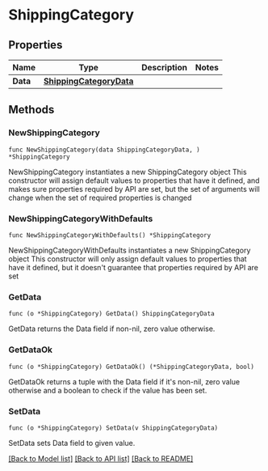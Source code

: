 # ShippingCategory

## Properties

Name | Type | Description | Notes
------------ | ------------- | ------------- | -------------
**Data** | [**ShippingCategoryData**](ShippingCategoryData.md) |  | 

## Methods

### NewShippingCategory

`func NewShippingCategory(data ShippingCategoryData, ) *ShippingCategory`

NewShippingCategory instantiates a new ShippingCategory object
This constructor will assign default values to properties that have it defined,
and makes sure properties required by API are set, but the set of arguments
will change when the set of required properties is changed

### NewShippingCategoryWithDefaults

`func NewShippingCategoryWithDefaults() *ShippingCategory`

NewShippingCategoryWithDefaults instantiates a new ShippingCategory object
This constructor will only assign default values to properties that have it defined,
but it doesn't guarantee that properties required by API are set

### GetData

`func (o *ShippingCategory) GetData() ShippingCategoryData`

GetData returns the Data field if non-nil, zero value otherwise.

### GetDataOk

`func (o *ShippingCategory) GetDataOk() (*ShippingCategoryData, bool)`

GetDataOk returns a tuple with the Data field if it's non-nil, zero value otherwise
and a boolean to check if the value has been set.

### SetData

`func (o *ShippingCategory) SetData(v ShippingCategoryData)`

SetData sets Data field to given value.



[[Back to Model list]](../README.md#documentation-for-models) [[Back to API list]](../README.md#documentation-for-api-endpoints) [[Back to README]](../README.md)


